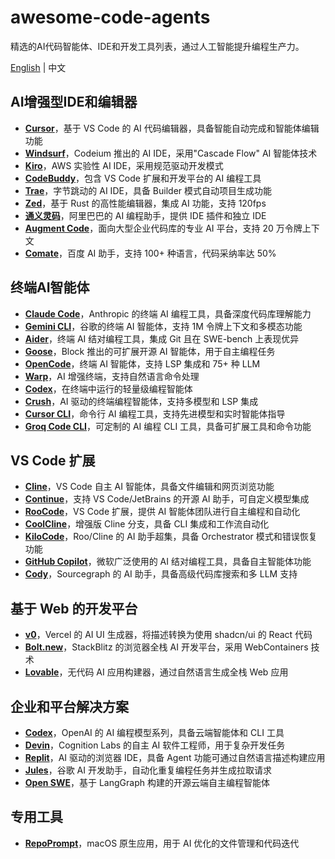 # awesome-code-agents

精选的AI代码智能体、IDE和开发工具列表，通过人工智能提升编程生产力。

[English](README.md) | 中文

## AI增强型IDE和编辑器

- **[Cursor](https://cursor.com/)**，基于 VS Code 的 AI 代码编辑器，具备智能自动完成和智能体编辑功能
- **[Windsurf](https://windsurf.com/)**，Codeium 推出的 AI IDE，采用"Cascade Flow" AI 智能体技术
- **[Kiro](https://kiro.dev/)**，AWS 实验性 AI IDE，采用规范驱动开发模式
- **[CodeBuddy](https://www.codebuddy.com/)**，包含 VS Code 扩展和开发平台的 AI 编程工具
- **[Trae](https://www.trae.ai/)**，字节跳动的 AI IDE，具备 Builder 模式自动项目生成功能
- **[Zed](https://zed.dev/)**，基于 Rust 的高性能编辑器，集成 AI 功能，支持 120fps
- **[通义灵码](https://lingma.aliyun.com/)**，阿里巴巴的 AI 编程助手，提供 IDE 插件和独立 IDE
- **[Augment Code](https://www.augmentcode.com/)**，面向大型企业代码库的专业 AI 平台，支持 20 万令牌上下文
- **[Comate](https://comate.baidu.com/en)**，百度 AI 助手，支持 100+ 种语言，代码采纳率达 50%

## 终端AI智能体

- **[Claude Code](https://www.anthropic.com/claude-code)**，Anthropic 的终端 AI 编程工具，具备深度代码库理解能力
- **[Gemini CLI](https://github.com/google-gemini/gemini-cli)**，谷歌的终端 AI 智能体，支持 1M 令牌上下文和多模态功能
- **[Aider](https://aider.chat/)**，终端 AI 结对编程工具，集成 Git 且在 SWE-bench 上表现优异
- **[Goose](https://block.github.io/goose/)**，Block 推出的可扩展开源 AI 智能体，用于自主编程任务
- **[OpenCode](https://opencode.ai/)**，终端 AI 智能体，支持 LSP 集成和 75+ 种 LLM
- **[Warp](https://www.warp.dev/)**，AI 增强终端，支持自然语言命令处理
- **[Codex](https://github.com/openai/codex)**，在终端中运行的轻量级编程智能体
- **[Crush](https://github.com/charmbracelet/crush)**，AI 驱动的终端编程智能体，支持多模型和 LSP 集成
- **[Cursor CLI](https://cursor.com/cli)**，命令行 AI 编程工具，支持先进模型和实时智能体指导
- **[Groq Code CLI](https://github.com/build-with-groq/groq-code-cli)**，可定制的 AI 编程 CLI 工具，具备可扩展工具和命令功能
## VS Code 扩展

- **[Cline](https://cline.bot/)**，VS Code 自主 AI 智能体，具备文件编辑和网页浏览功能
- **[Continue](https://www.continue.dev/)**，支持 VS Code/JetBrains 的开源 AI 助手，可自定义模型集成
- **[RooCode](https://roocode.com/)**，VS Code 扩展，提供 AI 智能体团队进行自主编程和自动化
- **[CoolCline](https://github.com/coolcline/coolcline)**，增强版 Cline 分支，具备 CLI 集成和工作流自动化
- **[KiloCode](https://kilocode.ai/)**，Roo/Cline 的 AI 助手超集，具备 Orchestrator 模式和错误恢复功能
- **[GitHub Copilot](https://github.com/features/copilot)**，微软广泛使用的 AI 结对编程工具，具备自主智能体功能
- **[Cody](https://sourcegraph.com/cody)**，Sourcegraph 的 AI 助手，具备高级代码库搜索和多 LLM 支持

## 基于 Web 的开发平台

- **[v0](https://v0.dev/)**，Vercel 的 AI UI 生成器，将描述转换为使用 shadcn/ui 的 React 代码
- **[Bolt.new](https://bolt.new/)**，StackBlitz 的浏览器全栈 AI 开发平台，采用 WebContainers 技术
- **[Lovable](https://lovable.dev/)**，无代码 AI 应用构建器，通过自然语言生成全栈 Web 应用

## 企业和平台解决方案

- **[Codex](https://openai.com/codex/)**，OpenAI 的 AI 编程模型系列，具备云端智能体和 CLI 工具
- **[Devin](https://cognition.ai/)**，Cognition Labs 的自主 AI 软件工程师，用于复杂开发任务
- **[Replit](https://replit.com/)**，AI 驱动的浏览器 IDE，具备 Agent 功能可通过自然语言描述构建应用
- **[Jules](https://jules.google/)**，谷歌 AI 开发助手，自动化重复编程任务并生成拉取请求
- **[Open SWE](https://github.com/langchain-ai/open-swe)**，基于 LangGraph 构建的开源云端自主编程智能体

## 专用工具

- **[RepoPrompt](https://repoprompt.com/)**，macOS 原生应用，用于 AI 优化的文件管理和代码迭代